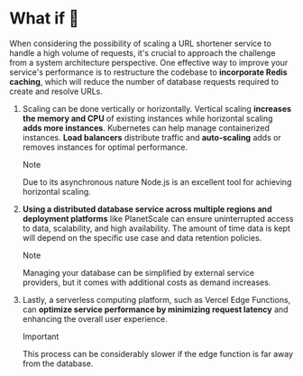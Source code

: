 # What if 🤔

When considering the possibility of scaling a URL shortener service to handle a high volume of requests, it's crucial to approach the challenge from a system architecture perspective. One effective way to improve your service's performance is to restructure the codebase to **incorporate Redis caching**, which will reduce the number of database requests required to create and resolve URLs.

1. Scaling can be done vertically or horizontally. Vertical scaling **increases the memory and CPU** of existing instances while horizontal scaling **adds more instances**. Kubernetes can help manage containerized instances. **Load balancers** distribute traffic and **auto-scaling** adds or removes instances for optimal performance.

   > [!NOTE]
   > Due to its asynchronous nature Node.js is an excellent tool for achieving horizontal scaling.

2. **Using a distributed database service across multiple regions and deployment platforms** like PlanetScale can ensure uninterrupted access to data, scalability, and high availability. The amount of time data is kept will depend on the specific use case and data retention policies.

   > [!NOTE]
   > Managing your database can be simplified by external service providers, but it comes with additional costs as demand increases.

3. Lastly, a serverless computing platform, such as Vercel Edge Functions, can **optimize service performance by minimizing request latency** and enhancing the overall user experience.

   > [!IMPORTANT]
   > This process can be considerably slower if the edge function is far away from the database.

